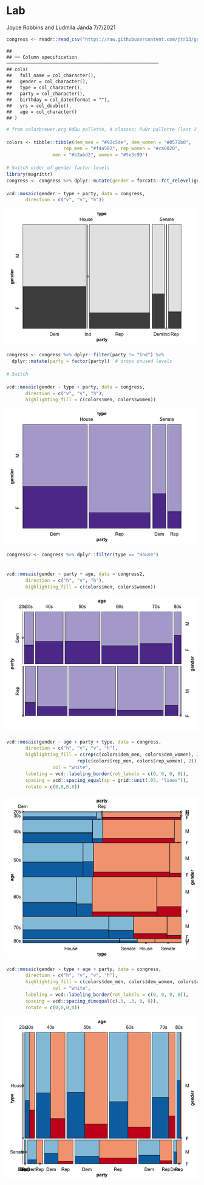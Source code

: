 Lab
================
Joyce Robbins and Ludmila Janda
7/7/2021

``` r
congress <- readr::read_csv("https://raw.githubusercontent.com/jtr13/graphcat/main/data/congress.csv")
```

    ## 
    ## ── Column specification ────────────────────────────────────────────────────────
    ## cols(
    ##   full_name = col_character(),
    ##   gender = col_character(),
    ##   type = col_character(),
    ##   party = col_character(),
    ##   birthday = col_date(format = ""),
    ##   yrs = col_double(),
    ##   age = col_character()
    ## )

``` r
# from colorbrewer.org RdBu pallette, 4 classes; PuOr pallette (last 2 of 4 classes)

colors <- tibble::tibble(dem_men = "#92c5de", dem_women = "#0571b0",
                     rep_men = "#f4a582", rep_women = "#ca0020",
                 men = "#b2abd2", women = "#5e3c99")

# Switch order of gender factor levels
library(magrittr)
congress <- congress %>% dplyr::mutate(gender = forcats::fct_relevel(gender, "M"))

vcd::mosaic(gender ~ type + party, data = congress, 
       direction = c("v", "v", "h"))
```

![](lab-solutions_files/figure-gfm/unnamed-chunk-1-1.png)<!-- -->

``` r
congress <- congress %>% dplyr::filter(party != "Ind") %>% 
  dplyr::mutate(party = factor(party))  # drops unused levels

# Switch

vcd::mosaic(gender ~ type + party, data = congress, 
       direction = c("v", "v", "h"),
       highlighting_fill = c(colors$men, colors$women))
```

![](lab-solutions_files/figure-gfm/unnamed-chunk-2-1.png)<!-- -->

``` r
congress2 <- congress %>% dplyr::filter(type == "House")


vcd::mosaic(gender ~ party + age, data = congress2, 
       direction = c("h", "v", "h"),
       highlighting_fill = c(colors$men, colors$women))
```

![](lab-solutions_files/figure-gfm/unnamed-chunk-3-1.png)<!-- -->

``` r
vcd::mosaic(gender ~ age + party + type, data = congress, 
       direction = c("h", "v", "v", "h"),
       highlighting_fill = c(rep(c(colors$dem_men, colors$dem_women), 2),
                          rep(c(colors$rep_men, colors$rep_women), 2)),
                 col = "white",
       labeling = vcd::labeling_border(rot_labels = c(0, 0, 0, 0)),
       spacing = vcd::spacing_equal(sp = grid::unit(.05, "lines")),
       rotate = c(0,0,0,0)) 
```

![](lab-solutions_files/figure-gfm/unnamed-chunk-4-1.png)<!-- -->

``` r
vcd::mosaic(gender ~ type + age + party, data = congress, 
       direction = c("h", "v", "v", "h"),
       highlighting_fill = c(colors$dem_men, colors$dem_women, colors$rep_men, colors$rep_women),
                 col = "white",
       labeling = vcd::labeling_border(rot_labels = c(0, 0, 0, 0)),
       spacing = vcd::spacing_dimequal(c(.3, .3, 0, 0)),
       rotate = c(0,0,0,0)) 
```

![](lab-solutions_files/figure-gfm/unnamed-chunk-5-1.png)<!-- -->

